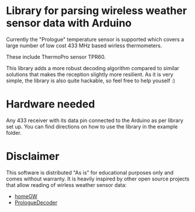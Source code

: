 # Library for parsing wireless weather sensor data with Arduino

Currently the "Prologue" temperature sensor is supported which covers a large number of low cost 433 MHz based wirless thermometers.

These include ThermoPro sensor TPR60.

This library adds a more robust decoding algorithm compared to similar solutions that makes the reception slightly more resilient. As it is very simple, the library is also quite hackable, so feel free to help youself :)

# Hardware needed

Any 433 receiver with its data pin connected to the Arduino as per library set up. You can find directions on how to use the library in the example folder.

# Disclaimer

This software is distributed "As is" for educational purposes only and comes without warranty. It is heavily inspired by other open source projects that allow reading of wirless weather sensor data:

- [homeGW](https://github.com/dgomes/homeGW)
- [PrologueDecoder](https://github.com/zoomx/PrologueDecoder)